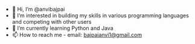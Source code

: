 - 👋 Hi, I’m @anvibajpai
- 👀 I’m interested in building my skills in various programming languages and competing with other users
- 🌱 I’m currently learning Python and Java
- 📫 How to reach me - email: bajpaianvi1@gmail.com
<!---
anvibajpai/anvibajpai is a ✨ special ✨ repository because its `README.md` (this file) appears on your GitHub profile.
You can click the Preview link to take a look at your changes.
--->
